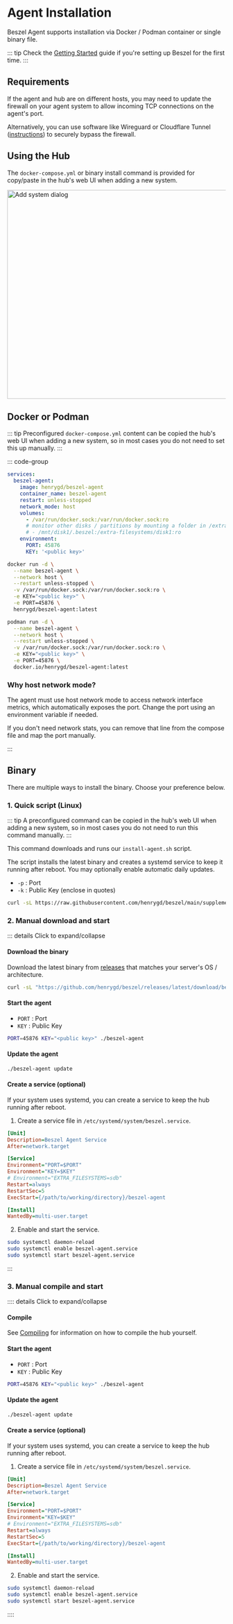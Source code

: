 # Agent Installation

Beszel Agent supports installation via Docker / Podman container or single binary file.

::: tip
Check the [Getting Started](./getting-started.md) guide if you're setting up Beszel for the first time.
:::

## Requirements

If the agent and hub are on different hosts, you may need to update the firewall on your agent system to allow incoming TCP connections on the agent's port.

Alternatively, you can use software like Wireguard or Cloudflare Tunnel ([instructions](https://github.com/henrygd/beszel/discussions/250)) to securely bypass the firewall.

## Using the Hub

The `docker-compose.yml` or binary install command is provided for copy/paste in the hub's web UI when adding a new system.

<a href="/image/add-system-2.png" target="_blank">
  <img src="/image/add-system-2.png" height="482" width="946" alt="Add system dialog" />
</a>

## Docker or Podman

::: tip
Preconfigured `docker-compose.yml` content can be copied the hub's web UI when adding a new system, so in most cases you do not need to set this up manually.
:::

::: code-group

```yaml [docker-compose.yml]
services:
  beszel-agent:
    image: henrygd/beszel-agent
    container_name: beszel-agent
    restart: unless-stopped
    network_mode: host
    volumes:
      - /var/run/docker.sock:/var/run/docker.sock:ro
      # monitor other disks / partitions by mounting a folder in /extra-filesystems
      # - /mnt/disk1/.beszel:/extra-filesystems/disk1:ro
    environment:
      PORT: 45876
      KEY: '<public key>'
```

```bash [docker run]
docker run -d \
  --name beszel-agent \
  --network host \
  --restart unless-stopped \
  -v /var/run/docker.sock:/var/run/docker.sock:ro \
  -e KEY="<public key>" \
  -e PORT=45876 \
  henrygd/beszel-agent:latest
```

```bash [podman run]
podman run -d \
  --name beszel-agent \
  --network host \
  --restart unless-stopped \
  -v /var/run/docker.sock:/var/run/docker.sock:ro \
  -e KEY="<public key>" \
  -e PORT=45876 \
  docker.io/henrygd/beszel-agent:latest
```

### Why host network mode?

The agent must use host network mode to access network interface metrics, which automatically exposes the port. Change the port using an environment variable if needed.

If you don't need network stats, you can remove that line from the compose file and map the port manually.

:::

## Binary

There are multiple ways to install the binary. Choose your preference below.

### 1. Quick script (Linux)

::: tip
A preconfigured command can be copied in the hub's web UI when adding a new system, so in most cases you do not need to run this command manually.
:::

This command downloads and runs our `install-agent.sh` script.

The script installs the latest binary and creates a systemd service to keep it running after reboot. You may optionally enable automatic daily updates.

- `-p` : Port
- `-k` : Public Key (enclose in quotes)

```bash
curl -sL https://raw.githubusercontent.com/henrygd/beszel/main/supplemental/scripts/install-agent.sh -o  install-agent.sh && chmod +x install-agent.sh && ./install-agent.sh
```

### 2. Manual download and start

::: details Click to expand/collapse

#### Download the binary

Download the latest binary from [releases](https://github.com/henrygd/beszel/releases) that matches your server's OS / architecture.

```bash
curl -sL "https://github.com/henrygd/beszel/releases/latest/download/beszel-agent_$(uname -s)_$(uname -m | sed 's/x86_64/amd64/' | sed 's/armv7l/arm/' | sed 's/aarch64/arm64/').tar.gz" | tar -xz -O beszel-agent | tee ./beszel-agent >/dev/null && chmod +x beszel-agent
```

#### Start the agent

- `PORT` : Port
- `KEY` : Public Key

```bash
PORT=45876 KEY="<public key>" ./beszel-agent
```

#### Update the agent

```bash
./beszel-agent update
```

#### Create a service (optional)

If your system uses systemd, you can create a service to keep the hub running after reboot.

1. Create a service file in `/etc/systemd/system/beszel.service`.

```ini
[Unit]
Description=Beszel Agent Service
After=network.target

[Service]
Environment="PORT=$PORT"
Environment="KEY=$KEY"
# Environment="EXTRA_FILESYSTEMS=sdb"
Restart=always
RestartSec=5
ExecStart={/path/to/working/directory}/beszel-agent

[Install]
WantedBy=multi-user.target
```

2. Enable and start the service.

```bash
sudo systemctl daemon-reload
sudo systemctl enable beszel-agent.service
sudo systemctl start beszel-agent.service
```

:::

### 3. Manual compile and start

:::: details Click to expand/collapse

#### Compile

See [Compiling](./compiling.md) for information on how to compile the hub yourself.

#### Start the agent

- `PORT` : Port
- `KEY` : Public Key

```bash
PORT=45876 KEY="<public key>" ./beszel-agent
```

#### Update the agent

```bash
./beszel-agent update
```

#### Create a service (optional)

If your system uses systemd, you can create a service to keep the hub running after reboot.

1. Create a service file in `/etc/systemd/system/beszel.service`.

```ini
[Unit]
Description=Beszel Agent Service
After=network.target

[Service]
Environment="PORT=$PORT"
Environment="KEY=$KEY"
# Environment="EXTRA_FILESYSTEMS=sdb"
Restart=always
RestartSec=5
ExecStart={/path/to/working/directory}/beszel-agent

[Install]
WantedBy=multi-user.target
```

2. Enable and start the service.

```bash
sudo systemctl daemon-reload
sudo systemctl enable beszel-agent.service
sudo systemctl start beszel-agent.service
```

::::
